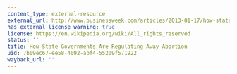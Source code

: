 ```yaml
---
content_type: external-resource
external_url: http://www.businessweek.com/articles/2013-01-17/how-state-governments-are-regulating-away-abortion
has_external_license_warning: true
license: https://en.wikipedia.org/wiki/All_rights_reserved
status: ''
title: How State Governments Are Regulating Away Abortion
uid: 7b09ec67-ee58-4092-abf4-55209f571922
wayback_url: ''
---
```

